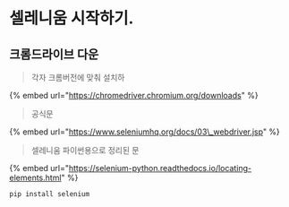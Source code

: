 # 셀레니움 시작하기.

## 크롬드라이브 다운

> 각자 크롬버전에 맞춰 설치하

{% embed url="https://chromedriver.chromium.org/downloads" %}



> 공식문

{% embed url="https://www.seleniumhq.org/docs/03\_webdriver.jsp" %}

> 셀레니움 파이썬용으로 정리된 문

{% embed url="https://selenium-python.readthedocs.io/locating-elements.html" %}



```text
pip install selenium
```





